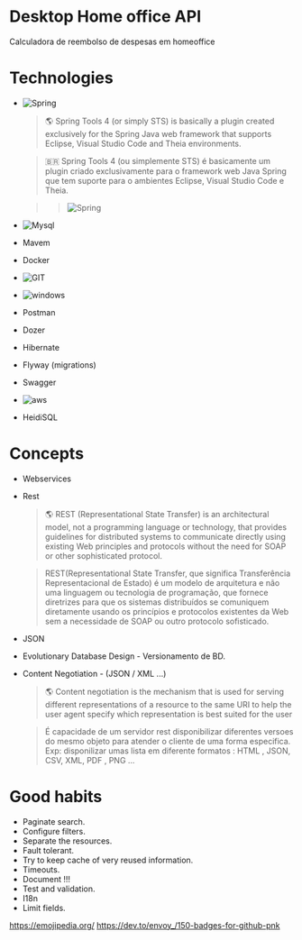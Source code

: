 # Desktop Home office API
Calculadora de reembolso de despesas em homeoffice


# Technologies
- ![Spring](https://img.shields.io/badge/Spring-6DB33F?style=for-the-badge&logo=spring&logoColor=white)
    >🌎 Spring Tools 4 (or simply STS) is basically a plugin created exclusively for the Spring Java web framework that supports Eclipse, Visual Studio Code and Theia environments.
    
    > 🇧🇷 Spring Tools 4 (ou simplemente STS) é basicamente um plugin criado exclusivamente para o framework web Java Spring que tem suporte para o ambientes Eclipse, Visual Studio Code e Theia. 

    >> ![Spring](https://img.shields.io/website?label=Referencia&style=for-the-badge&url=https://diegofernando.dev/adicionando-eclipse-spring-tools-4-lancador-ubuntu.html#:~:text=J%C3%A1%20o%20Spring%20Tools%204,Visual%20Studio%20Code%20e%20Theia.)

    
 - ![Mysql](https://img.shields.io/badge/MySQL-00000F?style=for-the-badge&logo=mysql&logoColor=white)
- Mavem
- Docker
- ![GIT](https://img.shields.io/badge/GIT-E44C30?style=for-the-badge&logo=git&logoColor=white)
- ![windows](https://img.shields.io/badge/Windows-0078D6?style=for-the-badge&logo=windows&logoColor=white)
- Postman
- Dozer
- Hibernate
- Flyway (migrations)
- Swagger
- ![aws](https://img.shields.io/badge/Amazon_AWS-232F3E?style=for-the-badge&logo=amazon-aws&logoColor=white)
- HeidiSQL

# Concepts 
- Webservices
- Rest
    > 🌎 REST (Representational State Transfer) is an architectural model, not a programming language or technology, that provides guidelines for distributed systems to communicate directly using existing Web principles and protocols without the need for SOAP or other sophisticated protocol.
    
    > REST(Representational State Transfer, que significa Transferência Representacional de Estado) é um modelo de arquitetura e não uma linguagem ou tecnologia de programação, que fornece diretrizes para que os sistemas distribuídos se comuniquem diretamente usando os princípios e protocolos existentes da Web sem a necessidade de SOAP ou outro protocolo sofisticado.
- JSON
- Evolutionary Database Design - Versionamento de BD.
- Content Negotiation - (JSON / XML ...)
    > 🌎 Content negotiation is the mechanism that is used for serving different representations of a resource to the same URI to help the user agent specify which representation is best suited for the user 
    
    > É capacidade de um servidor rest disponibilizar diferentes versoes do mesmo objeto para atender o cliente de uma forma especifica. Exp: disponilizar umas lista em diferente formatos : HTML , JSON, CSV, XML, PDF , PNG ...

# Good habits
- Paginate search.
- Configure filters.
- Separate the resources.
- Fault tolerant.
- Try to keep cache of very reused information.
- Timeouts.
- Document !!!
- Test and validation.
- I18n
- Limit fields.


https://emojipedia.org/
https://dev.to/envoy_/150-badges-for-github-pnk
